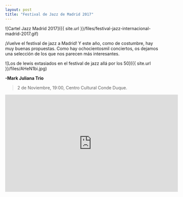 ```yaml
---
layout: post
title: "Festival de Jazz de Madrid 2017" 
---
```



![Cartel Jazz Madrid 2017]({{ site.url }}/files/festival-jazz-internacional-madrid-2017.gif)

 
  
   
   


¡Vuelve el festival de jazz a Madrid! Y este año, como de costumbre, hay muy buenas propuestas. Como hay ochocientosmil conciertos, os dejamos una selección de los que nos parecen más interesantes. 



![Los de lewis extasiados en el festival de jazz allá por los 50]({{ site.url }}/files/AHeN1bi.jpg)


**-Mark Juliana Trio**
<p>  
 
 
 </p>


>2 de Noviembre, 19:00, Centro Cultural Conde Duque. 

 
 
  
  
    
    


  
  
<iframe width="560" height="315" src="https://www.youtube.com/embed/Au7L_kIh4p0" frameborder="0" allowfullscreen></iframe>
